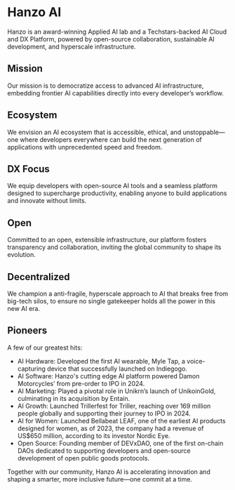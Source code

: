 # Hanzo AI

Hanzo is an award-winning Applied AI lab and a Techstars-backed AI Cloud and DX Platform, powered by open-source collaboration, sustainable AI development, and hyperscale infrastructure.

## Mission
Our mission is to democratize access to advanced AI infrastructure, embedding frontier AI capabilities directly into every developer’s workflow.

## Ecosystem
We envision an AI ecosystem that is accessible, ethical, and unstoppable—one where developers everywhere can build the next generation of applications with unprecedented speed and freedom.

## DX Focus
We equip developers with open-source AI tools and a seamless platform designed to supercharge productivity, enabling anyone to build applications and innovate without limits.

## Open
Committed to an open, extensible infrastructure, our platform fosters transparency and collaboration, inviting the global community to shape its evolution.

## Decentralized
We champion a anti-fragile, hyperscale approach to AI that breaks free from big-tech silos, to ensure no single gatekeeper holds all the power in this new AI era.

## Pioneers

A few of our greatest hits:

- AI Hardware: Developed the first AI wearable, Myle Tap, a voice-capturing device that successfully launched on Indiegogo.
- AI Software: Hanzo's cutting edge AI platform powered Damon Motorcycles’ from pre-order to IPO in 2024.
- AI Marketing: Played a pivotal role in Unikrn’s launch of UnikoinGold, culminating in its acquisition by Entain.
- AI Growth: Launched Trillerfest for Triller, reaching over 169 million people globally and supporting their journey to IPO in 2024.
- AI for Women: Launched Bellabeat LEAF, one of the earliest AI products designed for women, as of 2023, the company had a revenue of US$650 million, according to its investor Nordic Eye.
- Open Source: Founding member of DEVxDAO, one of the first on-chain DAOs dedicated to supporting developers and open-source development of open public goods protocols.

Together with our community, Hanzo AI is accelerating innovation and shaping a smarter, more inclusive future—one commit at a time.
